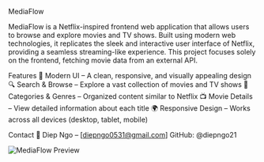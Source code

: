 MediaFlow

MediaFlow is a Netflix-inspired frontend web application that allows users to browse and explore movies and TV shows. Built using modern web technologies, it replicates the sleek and interactive user interface of Netflix, providing a seamless streaming-like experience. This project focuses solely on the frontend, fetching movie data from an external API.

Features
🎨 Modern UI – A clean, responsive, and visually appealing design
🔍 Search & Browse – Explore a vast collection of movies and TV shows
📂 Categories & Genres – Organized content similar to Netflix
📺 Movie Details – View detailed information about each title
🌍 Responsive Design – Works across all devices (desktop, tablet, mobile)

Contact
📧 Diep Ngo – [diepngo0531@gmail.com]
GitHub: @diepngo21

![MediaFlow Preview](img.png)
